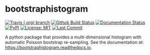 # bootstraphistogram 

[![Travis (.org) branch](https://img.shields.io/travis/davehadley/bootstraphistogram?label=Travis%20Build)](https://travis-ci.org/davehadley/bootstraphistogram)
[![Github Build Status](https://img.shields.io/github/workflow/status/davehadley/bootstraphistogram/ci?label=Github%20Build)](https://github.com/davehadley/bootstraphistogram/actions?query=workflow%3Aci)
[![Documentation Status](https://readthedocs.org/projects/bootstraphistogram/badge/?version=latest)](https://bootstraphistogram.readthedocs.io/en/latest/?badge=latest)
[![PyPI](https://img.shields.io/pypi/v/bootstraphistogram)](https://pypi.org/project/bootstraphistogram/)
[![License: MIT](https://img.shields.io/pypi/l/bootstraphistogram)](https://github.com/davehadley/bootstraphistogram/blob/master/LICENSE.txt)
[![Last Commit](https://img.shields.io/github/last-commit/davehadley/bootstraphistogram/dev)](https://github.com/davehadley/bootstraphistogram)

A python package that provides a multi-dimensional histogram with automatic Poisson bootstrap re-sampling.
See the documentation at: <https://bootstraphistogram.readthedocs.io>.